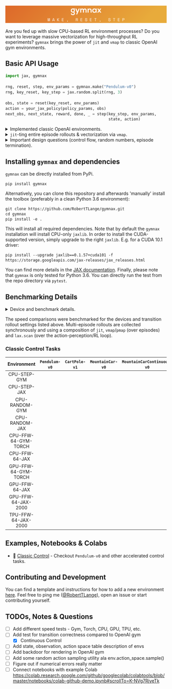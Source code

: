 ![](docs/gymnax_logo.png)

Are you fed up with slow CPU-based RL environment processes? Do you want to leverage massive vectorization for high-throughput RL experiments? `gymnax` brings the power of `jit` and `vmap` to classic OpenAI gym environments.

## Basic API Usage

```python
import jax, gymnax

rng, reset, step, env_params = gymnax.make("Pendulum-v0")
rng, key_reset, key_step = jax.random.split(rng, 3)

obs, state = reset(key_reset, env_params)
action = your_jax_policy(policy_params, obs)
next_obs, next_state, reward, done, _ = step(key_step, env_params,
                                             state, action)
```

<details><summary>
Implemented classic OpenAI environments.

</summary>

| Environment Class | Environment Name | Implemented | Tested | Single Step Speed Gain (Estimate vs. OpenAI) |
| --- | --- | --- | --- | --- |
| Classic Control | `Pendulum-v0` | :heavy_check_mark:  | :heavy_check_mark: |
| Classic Control | `CartPole-v0` | :heavy_check_mark:  | :heavy_check_mark: |
| Classic Control | `MountainCar-v0` | :heavy_check_mark:  | :heavy_check_mark: |
| Classic Control | `MountainCarContinuous-v0` | :heavy_check_mark:  | :heavy_check_mark: |
| Classic Control | `Acrobot-v1` | :heavy_check_mark:  | :heavy_check_mark: |
</details>

<details>
  <summary><code>jit</code>-ting entire episode rollouts & vectorization via <code>vmap</code>.
  </summary>

```python
def policy_step(state_input, tmp):
    """ lax.scan compatible step transition in JAX env. """
    rng, obs, state, policy_params, env_params = state_input
    rng, rng_input = jax.random.split(rng)
    action = your_jax_policy(policy_params, obs)
    next_o, next_s, reward, done, _ = step(rng_input, env_params,
                                           state, action)
    carry, y = [rng, next_o.squeeze(), next_s.squeeze(),
                policy_params, env_params], [reward]
    return carry, y


def policy_rollout(rng_input, policy_params, env_params, num_steps):
    """ Rollout a pendulum episode with lax.scan. """
    obs, state = reset(rng_input, env_params)
    scan_out1, scan_out2 = jax.lax.scan(policy_step,
                                        [rng_input, obs, state, policy_params, env_params],
                                        [jnp.zeros(num_steps)])
    return scan_out1, jnp.array(scan_out2)


# vmap across random keys used to initialize an episode
network_rollouts = jit(vmap(policy_rollout, in_axes=(0, None, None, None),
                            out_axes=0), static_argnums=(3))

rng, rng_input = jax.random.split(rng)
rollout_keys = jax.random.split(rng, num_episodes)
traces, rewards = network_rollouts(rollout_keys, network_params,
                                   env_params, num_env_steps)
```

</details>

<details>
  <summary>Important design questions (control flow, random numbers, episode termination). </summary>

1. All random number/PRNGKey handling has to be done explicitly outside of the environment function calls. This allows for more control and less opacity.
2. Each step transition requires you to pass a set of environment parameters `step(., env_params, .)`, which specify the transition/reward function. We do not have to `jit` over this axis and hence you are flexible to incorporate environment non-stationarities of your choosing!
3. Episode termination has to be handled outside of the simple transition call. This could for example be done using a placeholder output in the scanned function.
4. The estimated speed gains may depend on your hardware as well as your specific policy parametrization. In general this will also depend on how much parallelism your algorithm utilizes and the episode length through which we `scan` + `jit`.
5. Boolean conditionals are eliminated by replacing them by weighted sums. E.g.: `r_effective = r * (1 - done) + r_term * done`

</details>

## Installing `gymnax` and dependencies

`gymnax` can be directly installed from PyPi.

```
pip install gymnax
```

Alternatively, you can clone this repository and afterwards 'manually' install the toolbox (preferably in a clean Python 3.6 environment):

```
git clone https://github.com/RobertTLange/gymnax.git
cd gymnax
pip install -e .
```

This will install all required dependencies. Note that by default the `gymnax` installation will install CPU-only `jaxlib`. In order to install the CUDA-supported version, simply upgrade to the right `jaxlib`. E.g. for a CUDA 10.1 driver:

```
pip install --upgrade jaxlib==0.1.57+cuda101 -f https://storage.googleapis.com/jax-releases/jax_releases.html
```

You can find more details in the [JAX documentation](https://github.com/google/jax#installation). Finally, please note that `gymnax` is only tested for Python 3.6. You can directly run the test from the repo directory via `pytest`.

## Benchmarking Details

<details> <summary>
  Device and benchmark details.

</summary>

| Name | Framework | Description | Device | Steps in Ep. | Number of Ep. |
| --- | --- | --- | --- | --- | --- |
CPU-STEP-GYM | OpenAI gym/NumPy | Single transition |2,7 GHz Intel Core i7| 1 | - |
CPU-STEP-JAX | gymnax/JAX | Single transition |2,7 GHz Intel Core i7| 1 | - |
CPU-STEP-GYM | OpenAI gym/NumPy | Single transition |2,7 GHz Intel Core i7| 1 | - |
CPU-STEP-JAX | gymnax/JAX | Single transition |2,7 GHz Intel Core i7| 1 | - |
CPU-RANDOM-GYM | OpenAI gym/NumPy | Random episode |2,7 GHz Intel Core i7| 200 | 1 |
CPU-RANDOM-JAX | gymnax/JAX | Random episode |2,7 GHz Intel Core i7| 200 | 1 |
CPU-FFW-64-GYM-TORCH | OpenAI gym/NumPy + PyTorch | 1-Hidden Layer MLP (64 Units) | 2,7 GHz Intel Core i7| 200 | 1 |
CPU-FFW-64-JAX | gymnax/JAX |  1-Hidden Layer MLP (64 Units) | 2,7 GHz Intel Core i7| 200 | 1 |
GPU-FFW-64-GYM-TORCH | OpenAI gym/NumPy + PyTorch | 1-Hidden Layer MLP (64 Units) | GeForce RTX 2080Ti | 200 | 1 |
GPU-FFW-64-JAX | gymnax/JAX |  1-Hidden Layer MLP (64 Units) | GeForce RTX 2080Ti | 200 | 1 |
TPU-FFW-64-JAX | gymnax/JAX | JAX 1-Hidden Layer MLP (64 Units) | GCP TPU VM | 200 | 1 |
GPU-FFW-64-JAX-2000 | gymnax/JAX | 1-Hidden Layer MLP (64 Units) | GeForce RTX 2080Ti | 200 | 2000 |
TPU-FFW-64-JAX-2000 | gymnax/JAX | 1-Hidden Layer MLP (64 Units) | GCP TPU VM | 200 | 2000 |
</details>


The speed comparisons were benchmarked for the devices and transition rollout settings listed above. Multi-episode rollouts are collected synchronously and using a composition of `jit`, `vmap`/`pmap` (over episodes) and `lax.scan` (over the action-perception/RL loop).

### Classic Control Tasks

| Environment | `Pendulum-v0` | `CartPole-v1` | `MountainCar-v0` | `MountainCarContinuous-v0` | `Acrobot-v1` |
|:---:|:---:|:---:| :---:| :---:| :---:|
CPU-STEP-GYM |  | |  |  |
CPU-STEP-JAX |  | |  |  |
CPU-RANDOM-GYM | | | |
CPU-RANDOM-JAX | | | | |
CPU-FFW-64-GYM-TORCH |  |
CPU-FFW-64-JAX |
GPU-FFW-64-GYM-TORCH |
GPU-FFW-64-JAX |
GPU-FFW-64-JAX-2000 |
TPU-FFW-64-JAX-2000 |


## Examples, Notebooks & Colabs
* :notebook: [Classic Control](examples/classic_control.ipynb) - Checkout `Pendulum-v0` and other accelerated control tasks.


## Contributing and Development

You can find a template and instructions for how to add a new environment [here](templates/env_template). Feel free to ping me ([@RobertTLange](https://twitter.com/RobertTLange)), open an issue or start contributing yourself.

## TODOs, Notes & Questions
- [ ] Add different speed tests - Gym, Torch, CPU, GPU, TPU, etc.
- [ ] Add test for transition correctness compared to OpenAI gym
    - [x] Continuous Control
- [ ] Add state, observation, action space table description of envs
- [ ] Add backdoor for rendering in OpenAI gym
- [ ] Add some random action sampling utility ala env.action_space.sample()
- [ ] Figure out if numerical errors really matter
- [ ] Connect notebooks with example Colab https://colab.research.google.com/github/googlecolab/colabtools/blob/master/notebooks/colab-github-demo.ipynb#scrollTo=K-NVg7RjyeTk
